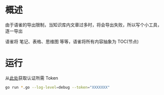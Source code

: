 # 概述
由于语雀的导出限制，当知识库内文章过多时，将会导出失败，所以写个小工具，逐一导出

语雀将 笔记、表格、思维图 等等，语雀将所有内容抽象为 TOC(节点)

# 运行
从[此处](https://www.yuque.com/settings/tokens)获取认证所需 Token

```bash
go run *.go --log-level=debug --token="XXXXXXX"
```